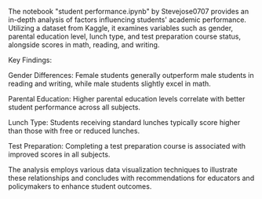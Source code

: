 The notebook "student performance.ipynb" by Stevejose0707 provides an in-depth analysis of factors influencing students' academic performance. Utilizing a dataset from Kaggle, it examines variables such as gender, parental education level, lunch type, and test preparation course status, alongside scores in math, reading, and writing.

Key Findings:

Gender Differences: Female students generally outperform male students in reading and writing, while male students slightly excel in math.

Parental Education: Higher parental education levels correlate with better student performance across all subjects.

Lunch Type: Students receiving standard lunches typically score higher than those with free or reduced lunches.

Test Preparation: Completing a test preparation course is associated with improved scores in all subjects.

The analysis employs various data visualization techniques to illustrate these relationships and concludes with recommendations for educators and policymakers to enhance student outcomes.
